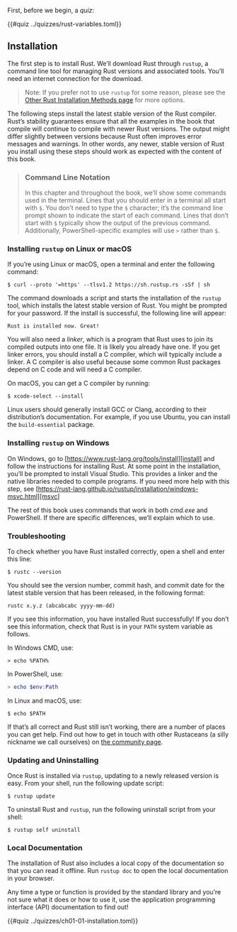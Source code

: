 <!-- src/your-chapter.md -->

First, before we begin, a _quiz_:

{{#quiz ../quizzes/rust-variables.toml}}

## Installation

The first step is to install Rust. We’ll download Rust through `rustup`, a
command line tool for managing Rust versions and associated tools. You’ll need
an internet connection for the download.

> Note: If you prefer not to use `rustup` for some reason, please see the
> [Other Rust Installation Methods page][otherinstall] for more options.

The following steps install the latest stable version of the Rust compiler.
Rust’s stability guarantees ensure that all the examples in the book that
compile will continue to compile with newer Rust versions. The output might
differ slightly between versions because Rust often improves error messages and
warnings. In other words, any newer, stable version of Rust you install using
these steps should work as expected with the content of this book.

> ### Command Line Notation
>
> In this chapter and throughout the book, we’ll show some commands used in the
> terminal. Lines that you should enter in a terminal all start with `$`. You
> don’t need to type the `$` character; it’s the command line prompt shown to
> indicate the start of each command. Lines that don’t start with `$` typically
> show the output of the previous command. Additionally, PowerShell-specific
> examples will use `>` rather than `$`.

### Installing `rustup` on Linux or macOS

If you’re using Linux or macOS, open a terminal and enter the following command:

```console
$ curl --proto '=https' --tlsv1.2 https://sh.rustup.rs -sSf | sh
```

The command downloads a script and starts the installation of the `rustup`
tool, which installs the latest stable version of Rust. You might be prompted
for your password. If the install is successful, the following line will appear:

```text
Rust is installed now. Great!
```

You will also need a *linker*, which is a program that Rust uses to join its
compiled outputs into one file. It is likely you already have one. If you get
linker errors, you should install a C compiler, which will typically include a
linker. A C compiler is also useful because some common Rust packages depend on
C code and will need a C compiler.

On macOS, you can get a C compiler by running:

```console
$ xcode-select --install
```

Linux users should generally install GCC or Clang, according to their
distribution’s documentation. For example, if you use Ubuntu, you can install
the `build-essential` package.

### Installing `rustup` on Windows

On Windows, go to [https://www.rust-lang.org/tools/install][install] and follow
the instructions for installing Rust. At some point in the installation, you’ll
be prompted to install Visual Studio. This provides a linker and the native
libraries needed to compile programs. If you need more help with this step, see
[https://rust-lang.github.io/rustup/installation/windows-msvc.html][msvc]

The rest of this book uses commands that work in both *cmd.exe* and PowerShell.
If there are specific differences, we’ll explain which to use.

### Troubleshooting

To check whether you have Rust installed correctly, open a shell and enter this
line:

```console
$ rustc --version
```

You should see the version number, commit hash, and commit date for the latest
stable version that has been released, in the following format:

```text
rustc x.y.z (abcabcabc yyyy-mm-dd)
```

If you see this information, you have installed Rust successfully! If you don’t
see this information, check that Rust is in your `PATH`
system variable as follows.

In Windows CMD, use:

```console
> echo %PATH%
```

In PowerShell, use:

```powershell
> echo $env:Path
```

In Linux and macOS, use:

```console
$ echo $PATH
```

If that’s all correct and Rust still isn’t working, there are a number of
places you can get help. Find out how to get in touch with other Rustaceans (a
silly nickname we call ourselves) on [the community page][community].

### Updating and Uninstalling

Once Rust is installed via `rustup`, updating to a newly released version is
easy. From your shell, run the following update script:

```console
$ rustup update
```

To uninstall Rust and `rustup`, run the following uninstall script from your
shell:

```console
$ rustup self uninstall
```

### Local Documentation

The installation of Rust also includes a local copy of the documentation so
that you can read it offline. Run `rustup doc` to open the local documentation
in your browser.

Any time a type or function is provided by the standard library and you’re not
sure what it does or how to use it, use the application programming interface
(API) documentation to find out!

{{#quiz ../quizzes/ch01-01-installation.toml}}

[otherinstall]: https://forge.rust-lang.org/infra/other-installation-methods.html
[install]: https://www.rust-lang.org/tools/install
[msvc]: https://rust-lang.github.io/rustup/installation/windows-msvc.html
[community]: https://www.rust-lang.org/community
